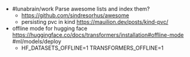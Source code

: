 - #lunabrain/work Parse awesome lists and index them?
	- https://github.com/sindresorhus/awesome
	- persisting pvc in kind https://mauilion.dev/posts/kind-pvc/
- offline mode for hugging face https://huggingface.co/docs/transformers/installation#offline-mode #ml/models/deploy
	- HF_DATASETS_OFFLINE=1 TRANSFORMERS_OFFLINE=1